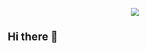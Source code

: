 <p align="center">
  <img src="https://capsule-render.vercel.app/api?text=Hey%20Everyone!🕹️&animation=fadeIn&type=waving&color=auto&height=100](https://capsule-render.vercel.app/api?text=Hey%20Everyone!%F0%9F%95%B9%EF%B8%8F&fontAlignY=30&animation=fadeIn&type=waving&color=gradient&height=250&theme=dark&desc=(I%20spent%20to%20much%20time%20on%20this)"/>
</p>

## Hi there 👋

<!--
**mathferm/mathferm** is a ✨ _special_ ✨ repository because its `README.md` (this file) appears on your GitHub profile.

Here are some ideas to get you started:

- 🔭 I’m currently working on ...
- 🌱 I’m currently learning ...
- 👯 I’m looking to collaborate on ...
- 🤔 I’m looking for help with ...
- 💬 Ask me about ...
- 📫 How to reach me: ...
- 😄 Pronouns: ...
- ⚡ Fun fact: ...
-->
